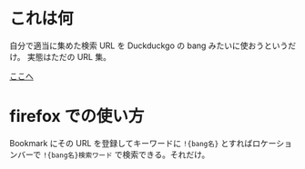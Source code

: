 # これは何

自分で適当に集めた検索 URL を Duckduckgo の bang みたいに使おうというだけ。
実態はただの URL 集。

[ここへ](./bangs/)

# firefox での使い方

Bookmark にその URL を登録してキーワードに ``!{bang名}`` とすればロケーションバーで
``!{bang名}検索ワード`` で検索できる。それだけ。


